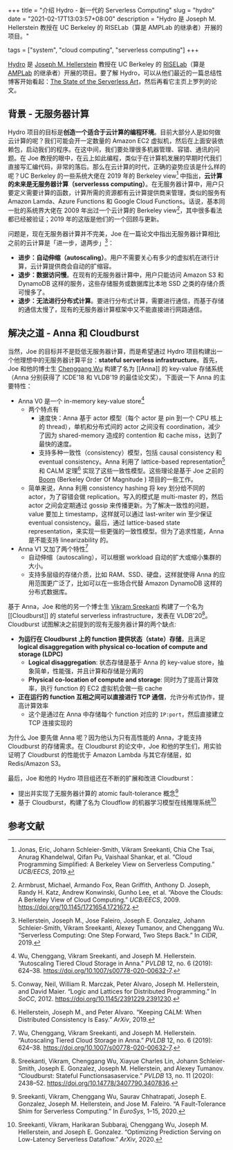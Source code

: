 +++
title = "介绍 Hydro - 新一代的 Serverless Computing"
slug = "hydro"
date = "2021-02-17T13:03:57+08:00"
description = "Hydro 是 Joseph M. Hellerstein 教授在 UC Berkeley 的 RISELab（算是 AMPLab 的继承者）开展的项目。"

tags = ["system", "cloud computing", "serverless computing"]
+++

[Hydro](https://hydro-project.github.io/) 是 [Joseph M. Hellerstein](https://dsf.berkeley.edu/jmh/index.html) 教授在 UC Berkeley 的 [RISELab](https://rise.cs.berkeley.edu/)（算是 [AMPLab](https://amplab.cs.berkeley.edu/) 的继承者）开展的项目。要了解 Hydro，可以从他们最近的一篇总结性博客开始看起：[The State of the Serverless Art](https://medium.com/riselab/the-state-of-the-serverless-art-78a4f02951eb)，然后再看它主页上罗列的论文。

## 背景 - 无服务器计算

Hydro 项目的目标是**创造一个适合于云计算的编程环境**。目前大部分人是如何做云计算的呢？我们可能会开一定数量的 Amazon EC2 虚拟机，然后在上面安装依赖包，启动我们的程序。在这中间，我们要处理很多机器管理、容错、通讯的问题。在 Joe 教授的眼中，在云上如此编程，类似于在计算机发展的早期时代我们直接写汇编代码，非常的落后。那么在云计算的时代，正确的姿势应该是什么样的呢？UC Berkeley 的一些系统大佬在 2019 年的 Berkeley view[^berkeley-view2] 中指出，**云计算的未来是无服务器计算（serverlesss computing）**。在无服务器计算中，用户只要定义需要计算的函数，计算所需的资源都有云计算提供商来管理，类似的服务有 Amazon Lamda、Azure Functions 和 Google Cloud Functions。话说，基本同一批的系统界大佬在 2009 年出过一个云计算的 Berkeley view[^berkeley-view1]，其中很多看法都已经被验证；2019 年的这版是他们的一个回顾与更新。

问题是，现在无服务器计算并不完美，Joe 在一篇论文中指出无服务器计算相比之前的云计算是「进一步，退两步」[^serverless]：

- **进步：自动伸缩（autoscaling）**。用户不需要关心有多少的虚拟机在进行计算，云计算提供商会自动的扩缩容。
- **退步：数据访问慢**。在现有的无服务器计算中，用户只能访问 Amazon S3 和 DynamoDB 这样的服务，这些存储服务或数据库比本地 SSD 之类的存储介质可慢多了。
- **退步：无法进行分布式计算**。要进行分布式计算，需要进行通信，而基于存储的通信太慢了，现有的无服务器计算框架中又不能直接进行网路通信。

## 解决之道 - Anna 和 Cloudburst

当然，Joe 的目标并不是贬低无服务器计算，而是希望通过 Hydro 项目构建出一个他理想中的无服务器计算平台：**stateful serverless infrastructure**。首先，Joe 和他的博士生 [Chenggang Wu](http://cgwu.io/) 构建了名为 [[Anna]] 的 key-value 存储系统（Anna 分别获得了 ICDE'18 和 VLDB'19 的最佳论文奖）。下面说一下 Anna 的主要特性：

- Anna V0 是一个 in-memory key-value store[^anna-v0]
  - 两个特点有
    - 速度快：Anna 基于 actor 模型（每个 actor 是 pin 到一个 CPU 核上的 thread），单机和分布式间的 actor 之间没有 coordination，减少了因为 shared-memory 造成的 contention 和 cache miss，达到了最快的速度。
    - 支持多种一致性（consistency）模型，包括 causal consistency 和 eventual consistency。Anna 利用了 lattice-based representation[^lattice] 和 CALM 定理[^calm] 实现了这些一致性模型。这些理论是基于 Joe 之前的 [Boom](http://boom.cs.berkeley.edu/) (Berkeley Order Of Magnitude ) 项目的一些工作。
  - 简单来说，Anna 利用 consistency hashing 将 key 划分给不同的 actor，为了容错会做 replication。写入的模式是 multi-master 的，然后 actor 之间会定期通过 gossip 来传播更新。为了解决一致性的问题，value 要加上 timestamp，这样就可以通过 last-writer win 至少保证 eventual consistency。最后，通过 lattice-based state representation，来实现一些更强的一致性模型。但为了追求性能，Anna 是不能支持 linearizability 的。
- Anna V1 又加了两个特性[^anna-v1]
  - 自动伸缩（autoscaling），可以根据 workload 自动的扩大或缩小集群的大小。
  - 支持多层级的存储介质，比如 RAM、SSD、硬盘，这样就使得 Anna 的应用范围更广泛了，比如可以在一些场合代替 Amazon DynamoDB 这样的分布式数据库。

基于 Anna，Joe 和他的另一个博士生 [Vikram Sreekanti](https://www.vikrams.io/) 构建了一个名为 [[Cloudburst]] 的 stateful serverless infrastructure，发表在 VLDB'20[^cloudburst]。Cloudburst 试图解决之前提到的现有无服务器计算的两个缺点:

- **为运行在 Cloudburst 上的 function 提供状态（state）存储**，且满足 **logical disaggregation with physical co-location of compute and storage (LDPC)**
  - **Logical disaggregation**: 状态存储是基于 Anna 的 key-value store，抽象简单，性能强，并且计算和存储是分离的
  - **Physical co-location of compute and storage**: 同时为了提高计算效率，执行 function 的 EC2 虚拟机会做一些 cache
- **正在运行的 function 互相之间可以直接进行 TCP 通信**，允许分布式协作，提高计算效率
  - 这个是通过在 Anna 中存储每个 function 对应的 `IP:port`，然后直接建立 TCP 连接实现的

为什么 Joe 要先做 Anna 呢？因为他认为只有高性能的 Anna，才能支持 Cloudburst 的存储需求。在 Cloudburst 的论文中，Joe 和他的学生们，用实验证明了 Cloudburst 的性能优于 Amazon Lambda 与其它存储层，如 Redis/Amazon S3。

最后，Joe 和他的 Hydro 项目组还在不断的扩展和改进 Cloudburst：

- 提出并实现了无服务器计算的 atomic fault-tolerance 概念[^fault]
- 基于 Cloudburst，构建了名为 Cloudflow 的机器学习模型在线推理系统[^prediction]

## 参考文献

[^berkeley-view1]: Armbrust, Michael, Armando Fox, Rean Griffith, Anthony D. Joseph, Randy H. Katz, Andrew Konwinski, Gunho Lee, et al. “Above the Clouds: A Berkeley View of Cloud Computing.” _UCB/EECS_, 2009. https://doi.org/10.1145/1721654.1721672.
[^berkeley-view2]: Jonas, Eric, Johann Schleier-Smith, Vikram Sreekanti, Chia Che Tsai, Anurag Khandelwal, Qifan Pu, Vaishaal Shankar, et al. “Cloud Programming Simplified: A Berkeley View on Serverless Computing.” _UCB/EECS_, 2019.
[^serverless]: Hellerstein, Joseph M., Jose Faleiro, Joseph E. Gonzalez, Johann Schleier-Smith, Vikram Sreekanti, Alexey Tumanov, and Chenggang Wu. “Serverless Computing: One Step Forward, Two Steps Back.” In _CIDR_, 2019.
[^calm]: Hellerstein, Joseph M., and Peter Alvaro. “Keeping CALM: When Distributed Consistency Is Easy.” _ArXiv_, 2019.
[^lattice]: Conway, Neil, William R. Marczak, Peter Alvaro, Joseph M. Hellerstein, and David Maier. “Logic and Lattices for Distributed Programming.” In _SoCC_, 2012. https://doi.org/10.1145/2391229.2391230.
[^anna-v0]: Wu, Chenggang, Vikram Sreekanti, and Joseph M. Hellerstein. “Autoscaling Tiered Cloud Storage in Anna.” _PVLDB_ 12, no. 6 (2019): 624–38. https://doi.org/10.1007/s00778-020-00632-7.
[^anna-v1]: Wu, Chenggang, Vikram Sreekanti, and Joseph M. Hellerstein. “Autoscaling Tiered Cloud Storage in Anna.” _PVLDB_ 12, no. 6 (2019): 624–38. https://doi.org/10.1007/s00778-020-00632-7.
[^cloudburst]: Sreekanti, Vikram, Chenggang Wu, Xiayue Charles Lin, Johann Schleier-Smith, Joseph E. Gonzalez, Joseph M. Hellerstein, and Alexey Tumanov. “Cloudburst: Stateful Functionsasaservice.” _PVLDB_ 13, no. 11 (2020): 2438–52. https://doi.org/10.14778/3407790.3407836.
[^fault]: Sreekanti, Vikram, Chenggang Wu, Saurav Chhatrapati, Joseph E. Gonzalez, Joseph M. Hellerstein, and Jose M. Faleiro. “A Fault-Tolerance Shim for Serverless Computing.” In _EuroSys_, 1–15, 2020.
[^prediction]: Sreekanti, Vikram, Harikaran Subbaraj, Chenggang Wu, Joseph M. Hellerstein, and Joseph E. Gonzalez. “Optimizing Prediction Serving on Low-Latency Serverless Dataflow.” _ArXiv_, 2020.

